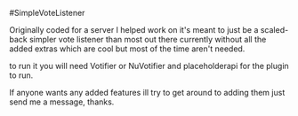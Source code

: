 #SimpleVoteListener

Originally coded for a server I helped work on it's meant to just be a scaled-back simpler vote listener than most out there currently without all the added extras which are cool but most of the time aren't needed.

to run it you will need Votifier or NuVotifier and placeholderapi for the plugin to run.

If anyone wants any added features ill try to get around to adding them just send me a message, thanks.
